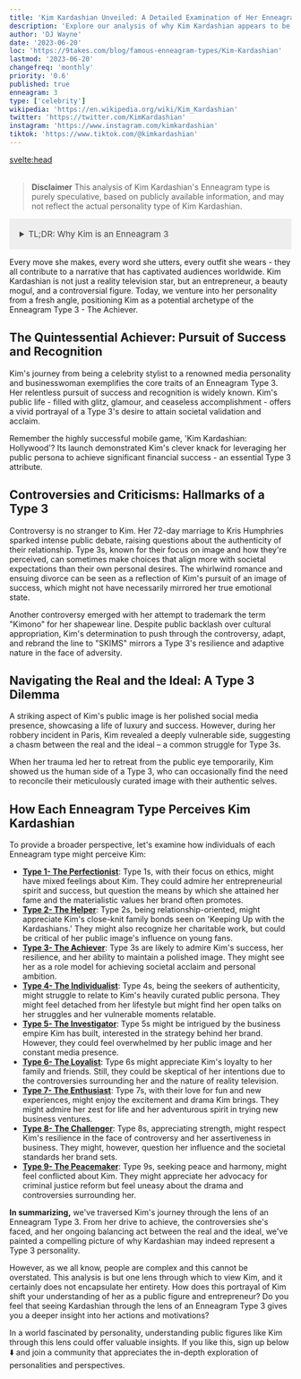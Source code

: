```yaml
---
title: 'Kim Kardashian Unveiled: A Detailed Examination of Her Enneagram Type 3 Characteristics'
description: 'Explore our analysis of why Kim Kardashian appears to be a Type 3 in the Enneagram personality system'
author: 'DJ Wayne'
date: '2023-06-20'
loc: 'https://9takes.com/blog/famous-enneagram-types/Kim-Kardashian'
lastmod: '2023-06-20'
changefreq: 'monthly'
priority: '0.6'
published: true
enneagram: 3
type: ['celebrity']
wikipedia: 'https://en.wikipedia.org/wiki/Kim_Kardashian'
twitter: 'https://twitter.com/KimKardashian'
instagram: 'https://www.instagram.com/kimkardashian'
tiktok: 'https://www.tiktok.com/@kimkardashian'
---
```


<!-- notes: where is kim Kardashian from, why is she famous, who is kim dating, can kim practice law, kim and kylie jenner sisters,, when was kim born, pete davidson, cristiano ronaldo, dating, skims, marylilyn monroe, bianca censori, net worth, boyfriend, age, height, instagram, met gala, house -->

<svelte:head>
<meta property="og:image" content="https://9takes.com/types/3s/Kim-Kardashian.webp" />
  <link rel="canonical" href="https://9takes.com/blog/famous-enneagram-types/Kim-Kardashian">
</svelte:head>
<script>
	import  PopCard  from "../../../lib/components/atoms/PopCard.svelte";
</script>
<div
	style="display: flex;
    justify-content: center;
    margin: 1rem 0;
	"
>
	<PopCard
		image={`/types/3s/${'Kim-Kardashian'}.webp`}
		showIcon={false}
		displayText="Kim Kardashian"
		subtext=""
	/>
</div>

> **Disclaimer** This analysis of Kim Kardashian's Enneagram type is purely speculative, based on publicly available information, and may not reflect the actual personality type of Kim Kardashian.

<details>
<summary class="accordion">TL;DR: Why Kim is an Enneagram 3</summary>
<div class="panel">
<ul>
<li>Kim Kardashian's rise from stylist to media mogul exemplifies Type 3's relentless drive for success. Her game, 'Kim Kardashian: Hollywood,' reveals her strategic exploitation of public image.</li>
<li>Kardashian’s curated social media presence is a typical Type 3 trait. However, her retreat post the Paris robbery unveiled a vulnerable side that Type 3s often hide.</li>
<li>Kardashian's 72-day marriage and trademark controversy are potential reflections of a Type 3's pursuit of societal expectations and resilience. These incidents might underscore their core fear of being unworthy.</li>
<li>Kardashian's actions seem rooted in a Type 3's need to feel valued through achievements. Whether launching businesses or managing her image, her primary driver appears to be ambition and desire for success.</li>
</ul>
  </div>
</details>

<p class="firstLetter">Every move she makes, every word she utters, every outfit she wears - they all contribute to a narrative that has captivated audiences worldwide. Kim Kardashian is not just a reality television star, but an entrepreneur, a beauty mogul, and a controversial figure. Today, we venture into her personality from a fresh angle, positioning Kim as a potential archetype of the Enneagram Type 3 - The Achiever.</p>

## The Quintessential Achiever: Pursuit of Success and Recognition

Kim's journey from being a celebrity stylist to a renowned media personality and businesswoman exemplifies the core traits of an Enneagram Type 3. Her relentless pursuit of success and recognition is widely known. Kim's public life - filled with glitz, glamour, and ceaseless accomplishment - offers a vivid portrayal of a Type 3's desire to attain societal validation and acclaim.

Remember the highly successful mobile game, 'Kim Kardashian: Hollywood'? Its launch demonstrated Kim's clever knack for leveraging her public persona to achieve significant financial success - an essential Type 3 attribute.

## Controversies and Criticisms: Hallmarks of a Type 3

Controversy is no stranger to Kim. Her 72-day marriage to Kris Humphries sparked intense public debate, raising questions about the authenticity of their relationship. Type 3s, known for their focus on image and how they're perceived, can sometimes make choices that align more with societal expectations than their own personal desires. The whirlwind romance and ensuing divorce can be seen as a reflection of Kim's pursuit of an image of success, which might not have necessarily mirrored her true emotional state.

Another controversy emerged with her attempt to trademark the term "Kimono" for her shapewear line. Despite public backlash over cultural appropriation, Kim's determination to push through the controversy, adapt, and rebrand the line to "SKIMS" mirrors a Type 3's resilience and adaptive nature in the face of adversity.

## Navigating the Real and the Ideal: A Type 3 Dilemma

A striking aspect of Kim's public image is her polished social media presence, showcasing a life of luxury and success. However, during her robbery incident in Paris, Kim revealed a deeply vulnerable side, suggesting a chasm between the real and the ideal – a common struggle for Type 3s.

When her trauma led her to retreat from the public eye temporarily, Kim showed us the human side of a Type 3, who can occasionally find the need to reconcile their meticulously curated image with their authentic selves.

## How Each Enneagram Type Perceives Kim Kardashian

To provide a broader perspective, let's examine how individuals of each Enneagram type might perceive Kim:

- **[Type 1- The Perfectionist](/blog/enneagram/enneagram-type-1)**: Type 1s, with their focus on ethics, might have mixed feelings about Kim. They could admire her entrepreneurial spirit and success, but question the means by which she attained her fame and the materialistic values her brand often promotes.
- **[Type 2- The Helper](/blog/enneagram/enneagram-type-2)**: Type 2s, being relationship-oriented, might appreciate Kim's close-knit family bonds seen on 'Keeping Up with the Kardashians.' They might also recognize her charitable work, but could be critical of her public image's influence on young fans.
- **[Type 3- The Achiever](/blog/enneagram/enneagram-type-3)**: Type 3s are likely to admire Kim's success, her resilience, and her ability to maintain a polished image. They might see her as a role model for achieving societal acclaim and personal ambition.
- **[Type 4- The Individualist](/blog/enneagram/enneagram-type-4)**: Type 4s, being the seekers of authenticity, might struggle to relate to Kim's heavily curated public persona. They might feel detached from her lifestyle but might find her open talks on her struggles and her vulnerable moments relatable.
- **[Type 5- The Investigator](/blog/enneagram/enneagram-type-5)**: Type 5s might be intrigued by the business empire Kim has built, interested in the strategy behind her brand. However, they could feel overwhelmed by her public image and her constant media presence.
- **[Type 6- The Loyalist](/blog/enneagram/enneagram-type-6)**: Type 6s might appreciate Kim's loyalty to her family and friends. Still, they could be skeptical of her intentions due to the controversies surrounding her and the nature of reality television.
- **[Type 7- The Enthusiast](/blog/enneagram/enneagram-type-7)**: Type 7s, with their love for fun and new experiences, might enjoy the excitement and drama Kim brings. They might admire her zest for life and her adventurous spirit in trying new business ventures.
- **[Type 8- The Challenger](/blog/enneagram/enneagram-type-8)**: Type 8s, appreciating strength, might respect Kim's resilience in the face of controversy and her assertiveness in business. They might, however, question her influence and the societal standards her brand sets.
- **[Type 9- The Peacemaker](/blog/enneagram/enneagram-type-9)**: Type 9s, seeking peace and harmony, might feel conflicted about Kim. They might appreciate her advocacy for criminal justice reform but feel uneasy about the drama and controversies surrounding her.

**In summarizing,** we've traversed Kim's journey through the lens of an Enneagram Type 3. From her drive to achieve, the controversies she's faced, and her ongoing balancing act between the real and the ideal, we've painted a compelling picture of why Kardashian may indeed represent a Type 3 personality.

However, as we all know, people are complex and this cannot be overstated. This analysis is but one lens through which to view Kim, and it certainly does not encapsulate her entirety. How does this portrayal of Kim shift your understanding of her as a public figure and entrepreneur? Do you feel that seeing Kardashian through the lens of an Enneagram Type 3 gives you a deeper insight into her actions and motivations?

In a world fascinated by personality, understanding public figures like Kim through this lens could offer valuable insights. If you like this, sign up below ⬇️ and join a community that appreciates the in-depth exploration of personalities and perspectives.

<div>
<script type="application/ld+json">
{
  "@graph": [
    {
      "@type": "http://schema.org/Article",
      "http://schema.org/articleBody": "This article explores the personality traits of Kim Kardashian from the perspective of the Enneagram Type 3. Known for her ambition, drive for success, and public image management, Kim embodies many characteristics of Type 3 personalities. The article discusses various facets of Kim's life and career that demonstrate her Type 3 characteristics, including her rise to fame, social media presence, and controversies.",
      "http://schema.org/author": {
        "@type": "http://schema.org/Person",
        "http://schema.org/name": "DJ Wayne"
      },
      "http://schema.org/dateModified": {
        "@type": "http://schema.org/Date",
        "@value": "2023-06-20"
      },
      "http://schema.org/datePublished": {
        "@type": "http://schema.org/Date",
        "@value": "2023-06-20"
      },
      "http://schema.org/description": "This blog post examines the reasons why Kim Kardashian might be an Enneagram Type 3. It focuses on her personality traits, her motivations, her inner world, controversies she's faced, and how these elements might be related to the core attributes of a Type 3.",
      "http://schema.org/headline": "Unraveling Kim Kardashian: An Insight Into Her Enneagram Type 3 Personality",
      "http://schema.org/image": {
        "@type": "http://schema.org/ImageObject",
        "http://schema.org/height": 800,
        "http://schema.org/url": {
          "@id": "https://9takes.com/types/3s/Kim-Kardashian.webp"
        },
        "http://schema.org/width": 1200
      },
      "http://schema.org/mainEntityOfPage": {
        "@id": "https://9takes.com/blog/famous-enneagram-types/Kim-Kardashian",
        "@type": "http://schema.org/WebPage"
      },
      "http://schema.org/mentions": {
        "@type": "http://schema.org/Person",
        "http://schema.org/name": "Kim Kardashian",
        "http://schema.org/sameAs": [
          {
            "@id": "https://en.wikipedia.org/wiki/Kim_Kardashian"
          },
          {
            "@id": "https://twitter.com/KimKardashian"
          },
          {
            "@id": "https://www.instagram.com/kimkardashian/"
          },
          {
            "@id": "https://www.tiktok.com/discover/Kim-Kardashian"
          },
		  {
			"@id": "https://www.tiktok.com/@kimkardashian"
		  }
        ]
      },
      "http://schema.org/publisher": {
        "@type": "http://schema.org/Organization",
        "http://schema.org/logo": {
          "@type": "http://schema.org/ImageObject",
          "http://schema.org/height": 60,
          "http://schema.org/url": {
            "@id": "https://9takes.com/brand/darkRubix.png"
          },
          "http://schema.org/width": 600
        },
        "http://schema.org/name": "9takes"
      }
    },
    {
      "@type": "http://schema.org/FAQPage",
      "http://schema.org/mainEntity": [
        {
          "@type": "http://schema.org/Question",
          "http://schema.org/acceptedAnswer": {
            "@type": "http://schema.org/Answer",
            "http://schema.org/text": "Kim Kardashian exhibits many characteristics associated with Enneagram Type 3 personalities. This includes her ambition, desire for success, image management, and her adaptability. These characteristics are deeply rooted in her desire to be seen as successful and valuable, which is a core motivation for Type 3 individuals."
          },
          "http://schema.org/name": "Why is Kim Kardashian considered an Enneagram Type 3?"
        },
        {
          "@type": "http://schema.org/Question",
          "http://schema.org/acceptedAnswer": {
            "@type": "http://schema.org/Answer",
            "http://schema.org/text": "Kim's success in multiple fields, her influential social media presence, and her ability to bounce back from public controversies are all indicative of her Type 3 personality. Moreover, her constant pursuit of new ventures and her dedication to her personal image also reflect the strengths and growth potential of Type 3 individuals."
          },
          "http://schema.org/name": "What are some examples of Kim Kardashian's Type 3 characteristics?"
        },
		{
          "@type": "http://schema.org/Question",
          "http://schema.org/acceptedAnswer": {
            "@type": "http://schema.org/Answer",
            "http://schema.org/text": "Kim Kardashian is well-known for her outgoing and charismatic personality. She is ambitious, business-minded, and tends to be in the public eye often. However, these descriptions are based on public perception and her portrayed image in the media. To know her exact personality, one would have to know her personally."
          },
          "http://schema.org/name": "What is Kim Kardashian's personality?"
        },
		{
          "@type": "http://schema.org/Question",
          "http://schema.org/acceptedAnswer": {
            "@type": "http://schema.org/Answer",
            "http://schema.org/text": "Kim Kardashian is an Enneagram type 3, also known as The Achiever. This Enneagram type is ambitious, adaptable, and driven, often motivated by a desire to be successful and admired. Please note that this information is based on public information and not directly confirmed by Kim Kardashian herself."
          },
          "http://schema.org/name": "What is Kim Kardashian's Enneagram type?"
        }
      ]
    }
  ]
}
</script>
</div>

<style lang="scss">
  .accordion {
    background-color: #eee;
    color: #444;
    cursor: pointer;
    padding: 18px;
    border: none;
    text-align: left;
    outline: none;
    font-size: 15px;
    transition: 0.4s;
  }

  .accordion:hover {
    background-color: var(--color-theme-purple-v);
    color: var(--color-theme-purple);
  }

  /*.panel:hover {

    background-color: #ccc;

}*/

  .panel {
    padding: 18px;
    /*display: none;*/
    background-color: white;
    overflow: hidden;

  }
</style>
